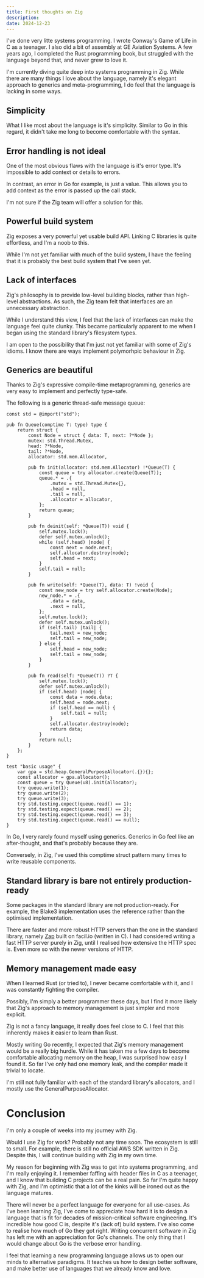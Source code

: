 ```yaml
---
title: First thoughts on Zig
description: 
date: 2024-12-23
---
```

I've done very litte systems programming. I wrote Conway's Game of Life in C as a teenager. I also did a bit of assembly at GE Aviation Systems. A few years ago, I completed the Rust programming book, but struggled with the language beyond that, and never grew to love it.

I'm currently diving quite deep into systems programming in Zig. While there are many things I love about the language, namely it's elegant approach to generics and meta-programming, I do feel that the language is lacking in some ways.


## Simplicity
What I like most about the language is it's simplicity. Similar to Go in this regard, it didn't take me long to become comfortable with the syntax.


## Error handling is not ideal
One of the most obvious flaws with the language is it's error type. It's impossible to add context or details to errors.

In contrast, an error in Go for example, is just a value. This allows you to add context as the error is passed up the call stack.

I'm not sure if the Zig team will offer a solution for this.


## Powerful build system
Zig exposes a very powerful yet usable build API. Linking C libraries is quite effortless, and I'm a noob to this.

While I'm not yet familiar with much of the build system, I have the feeling that it is probably the best build system that I've seen yet.


## Lack of interfaces
Zig's philosophy is to provide low-level building blocks, rather than high-level abstractions. As such, the Zig team felt that interfaces are an unnecessary abstraction.

While I understand this view, I feel that the lack of interfaces can make the language feel quite clunky. This became particularly apparent to me when I began using the standard library's filesystem types.

I am open to the possibility that I'm just not yet familiar with some of Zig's idioms. I know there are ways implement polymorhpic behaviour in Zig.


## Generics are beautiful
Thanks to Zig's expressive compile-time metaprogramming, generics are very easy to implement and perfectly type-safe.

The following is a generic thread-safe message queue:
```zig
const std = @import("std");

pub fn Queue(comptime T: type) type {
    return struct {
        const Node = struct { data: T, next: ?*Node };
        mutex: std.Thread.Mutex,
        head: ?*Node,
        tail: ?*Node,
        allocator: std.mem.Allocator,

        pub fn init(allocator: std.mem.Allocator) !*Queue(T) {
            const queue = try allocator.create(Queue(T));
            queue.* = .{
                .mutex = std.Thread.Mutex{},
                .head = null,
                .tail = null,
                .allocator = allocator,
            };
            return queue;
        }

        pub fn deinit(self: *Queue(T)) void {
            self.mutex.lock();
            defer self.mutex.unlock();
            while (self.head) |node| {
                const next = node.next;
                self.allocator.destroy(node);
                self.head = next;
            }
            self.tail = null;
        }

        pub fn write(self: *Queue(T), data: T) !void {
            const new_node = try self.allocator.create(Node);
            new_node.* = .{
                .data = data,
                .next = null,
            };
            self.mutex.lock();
            defer self.mutex.unlock();
            if (self.tail) |tail| {
                tail.next = new_node;
                self.tail = new_node;
            } else {
                self.head = new_node;
                self.tail = new_node;
            }
        }

        pub fn read(self: *Queue(T)) ?T {
            self.mutex.lock();
            defer self.mutex.unlock();
            if (self.head) |node| {
                const data = node.data;
                self.head = node.next;
                if (self.head == null) {
                    self.tail = null;
                }
                self.allocator.destroy(node);
                return data;
            }
            return null;
        }
    };
}

test "basic usage" {
    var gpa = std.heap.GeneralPurposeAllocator(.{}){};
    const allocator = gpa.allocator();
    const queue = try Queue(u8).init(allocator);
    try queue.write(1);
    try queue.write(2);
    try queue.write(3);
    try std.testing.expect(queue.read() == 1);
    try std.testing.expect(queue.read() == 2);
    try std.testing.expect(queue.read() == 3);
    try std.testing.expect(queue.read() == null);
}
```

In Go, I very rarely found myself using generics. Generics in Go feel like an after-thought, and that's probably because they are.

Conversely, in Zig, I've used this comptime struct pattern many times to write reusable components.


## Standard library is bare not entirely production-ready
Some packages in the standard library are not production-ready. For example, the Blake3 implementation uses the reference rather than the optimised implementation.

There are faster and more robust HTTP servers than the one in the standard library, namely [Zap](https://github.com/zigzap/zap) built on facil.io (written in C). I had considered writing a fast HTTP server purely in Zig, until I realised how extensive the HTTP spec is. Even more so with the newer versions of HTTP.


## Memory management made easy
When I learned Rust (or tried to), I never became comfortable with it, and I was constantly fighting the compiler.

Possibly, I'm simply a better programmer these days, but I find it more likely that Zig's approach to memory management is just simpler and more explicit.

Zig is not a fancy language, it really does feel close to C. I feel that this inherently makes it easier to learn than Rust.

Mostly writing Go recently, I expected that Zig's memory management would be a really big hurdle. While it has taken me a few days to become comfortable allocating memory on the heap, I was surprised how easy I found it. So far I've only had one memory leak, and the compiler made it trivial to locate.

I'm still not fully familiar with each of the standard library's allocators, and I mostly use the GeneralPurposeAllocator.


# Conclusion

I'm only a couple of weeks into my journey with Zig.

Would I use Zig for work? Probably not any time soon. The ecosystem is still to small. For example, there is still no official AWS SDK written in Zig. Despite this, I will continue building with Zig in my own time. 

My reason for beginning with Zig was to get into systems programming, and I'm really enjoying it. I remember faffing with header files in C as a teenager, and I know that building C projects can be a real pain. So far I'm quite happy with Zig, and I'm optimistic that a lot of the kinks will be ironed out as the language matures.

There will never be a perfect language for everyone for all use-cases. As I've been learning Zig, I've come to appreciate how hard it is to design a language that is fit for decades of mission-critical software engineering. It's incredible how good C is, despite it's (lack of) build system. I've also come to realise how much of Go they got right. Writing concurrent software in Zig has left me with an appreciation for Go's channels. The only thing that I would change about Go is the verbose error handling.

I feel that learning a new programming language allows us to open our minds to alternative paradigms. It teaches us how to design better software, and make better use of languages that we already know and love.